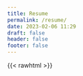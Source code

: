 ```yaml
---
title: Resume
permalink: /resume/
date: 2023-02-06 11:29
draft: false
header: false
footer: false
---
```


{{< rawhtml >}}
<!DOCTYPE html>
<html lang="en">
  <head>
    <meta http-equiv="Content-Type" content="text/html; charset=UTF-8">
    <meta charset="utf-8">
    <meta http-equiv="X-UA-Compatible" content="IE=edge,chrome=1">
    <meta name="viewport" content="width=device-width, initial-scale=1">
    <title>Resume of Christopher Coco</title>
    <link href="https://maxcdn.bootstrapcdn.com/bootstrap/3.3.7/css/bootstrap.min.css" rel="stylesheet">
    <link href="https://cdnjs.cloudflare.com/ajax/libs/font-awesome/5.15.0/css/all.min.css" rel="stylesheet">
    <style type="text/css">
    @import url(https://fonts.googleapis.com/css?family=Open+Sans:400,600,700,800);
@charset "utf-8";
@-webkit-viewport   { width: device-width; }
@-moz-viewport      { width: device-width; }
@-ms-viewport       { width: device-width; }
@-o-viewport        { width: device-width; }
@viewport           { width: device-width; }

body{
  font-family: 'Open Sans', Arial, Tahoma;
  font-weight: 400;
  color: #363636;
  background: #334960;
}
blockquote {
  font-size: 1em;
}

.container{
  margin-top: 80px;
  margin-bottom: 15px;
  background: #fff;
}

#photo-header{
  margin-top: -75px;
}
#photo{
  width: 160px;
  height: 160px;
  border-radius: 50%;
  overflow: hidden;
  padding: 5px;
  background: #334960;
  display: inline-block;
}
#photo img{
  width: 150px;
  height: 150px;
  border-radius: 50%;
}
#text-header h1{
  margin: 0;
  padding: 0;
  font-size: 1.5em;
  font-weight: 700;
  text-transform: uppercase;
  letter-spacing: -1px;
}
#text-header h1::first-line{
  font-size: 1.5em;
  font-weight: 800;
  line-height: 1.5em;
}
#text-header h1 span{
  color: #334960;
  opacity: 0.7;
}
#text-header h1 sup{
  opacity: 0.5;
}
#text-header:after{
  width: 100%;
  height: 3px;
  border-bottom: 1px solid #ddd;
  margin-top: 15px;
  content: '';
  display: block;
}

.box{
  padding-bottom: 10px;
  margin-bottom: 25px;
}
.box h2{
  color: #227c74;
  font-size: 1.5em;
  font-weight: 700;
  text-transform: uppercase;
}

#awards,
#education{
  margin-top: 20px;
  margin-bottom: 0;
  position: relative;
  padding: 1em 0;
  list-style: none;
}
#awards:before,
#education:before {
  width: 5px;
  height: 100%;
  position: absolute;
  left: 35px;
  top: 0;
  content: ' ';
  display: block;
  background: #32475c;
  background: -moz-linear-gradient(top,  #ffffff 0%, #32475c 7%, #32475c 89%, #ffffff 100%);
  background: -webkit-gradient(linear, left top, left bottom, color-stop(0%,#ffffff), color-stop(7%,#32475c), color-stop(89%,#32475c), color-stop(100%,#ffffff));
  background: -webkit-linear-gradient(top,  #ffffff 0%,#32475c 7%,#32475c 89%,#ffffff 100%);
  background: -o-linear-gradient(top,  #ffffff 0%,#32475c 7%,#32475c 89%,#ffffff 100%);
  background: -ms-linear-gradient(top,  #ffffff 0%,#32475c 7%,#32475c 89%,#ffffff 100%);
  background: linear-gradient(to bottom,  #ffffff 0%,#32475c 7%,#32475c 89%,#ffffff 100%);
  filter: progid:DXImageTransform.Microsoft.gradient( startColorstr='#ffffff', endColorstr='#ffffff',GradientType=0 );
}
#awards li,
#education li{
  width: 100%;
  z-index: 2;
  position: relative;
  float: left;
}
#awards .year,
#education .year{
  width: 14%;
  background: #fff;
  padding: 10px 10px 10px 3px;
  font-weight: 700;
  display: inline-block;
}
#awards .description,
#education .description{
  width: 83%;
  display: inline-block;
  background: #eee;
  margin-bottom: 10px;
  position: relative;
  padding: 10px;
  border-bottom: 1px solid #ccc;
  border-right: 1px solid #ccc;
}
#awards .description:after,
#education .description:after {
  content: '';
  position: absolute;
  top: 15px;
  right: 0;
  left: -16px;
  height: 0;
  width: 0;
  border: solid transparent;
  border-right-color: #eee;
  border-width: 8px;
  pointer-events: none;
}
#awards .description h3,
#education .description h3{
  font-size: 1.2em;
  margin: 0;
  padding: 0;
  font-weight: 700;
}
#awards .description p,
#education .description p{
  margin-top: 5px;
  padding: 0;
}

.job{
  margin-bottom: 15px;
}
.job .details {
  margin-left: 3%;
  width: 95%;
  padding: 10px;
  margin-bottom: 10px;
  background: #eee;
  border-bottom: 1px solid #ccc;
  border-right: 1px solid #ccc;
}
.job .where{
  font-size: 1.2em;
  font-weight: bold;
}
.job .year{
  opacity: 0.7;
}
.job .profession{
  font-size: 1.2em;
  font-weight: bold;
}
.job .description{
  line-height: 1.5em;
}
.job .highlights{
  padding: 5px 0;
  font-weight: bold;
}
.job .job-details {
  padding-left: 5%;
  width: 100%;
}
.publication {
  margin-bottom: 0;
}
.publication .name{
  font-size: 1em;
  font-weight: bold;
}
.publication .year{
    opacity: 0.7;
}
.publication p{
  margin: 0;
  padding-top: 10px;
}

.contact-item{
  width: 100%;
  float: left;
}
.contact-item .icon{
  padding: 10px;
  border-right: 1px solid #ccc;
  border-bottom: 1px solid #ccc;
  color: #32475c;
  background: #eee;
}
.contact-item:last-child .icon{
  border-bottom: none;
}
.contact-item .title{
  width: 80%;
  width: calc(100% - 55px);
  font-weight: 700;
  opacity: 0.9;
}
.contact-item .title.only{
  margin-top: 10px;
}
.contact-item .description{
  width: 80%;
  width: calc(100% - 55px);
  color: #334960;
}

.item-interests,
.item-skills{
  height: 30px;
  color: #334960;
  padding: 5px 10px;
  margin-bottom: 5px;
  white-space: nowrap;
  overflow: hidden;
  text-overflow: ellipsis;
  font-size: 1.1em;
  font-weight: 600;
}
.interest,
.skill{
  color: #fff;
  display: inline-block;
  margin-right: 5px;
  margin-bottom: 5px;
  padding: 5px 10px;
  background: #32475c;
  position: relative;
  font-size: .85em;
}
.skill-level {
  background-color: #227c74;
  border-radius: 4px;
  color: #fff;
  padding: 1px 8px;
  font-size: .75em;
  position: absolute;
  margin: 1px 10px;
}

#language-skills .skill{
  margin: 10px 0;
  padding-bottom: 10px;
  border-bottom: 1px solid #eee;
}

    </style>
    <style type="text/css" media="print">
    body {
  font-size: .95em;
  -webkit-print-color-adjust: exact;
}

a[href]:after {
  content: none !important;
}

#photo{
  display: none;
}

.box {
  margin-bottom: -10px;
}

blockquote,
#education,
#awards,
.contact-item,
.publication,
.skills,
.interests {
  page-break-inside: avoid;
}

.col-sm-5{
  width: 40%;
  padding: 0 15px;
}

.col-sm-7{
  width: 60%;
  padding: 0 15px;
}

.skills .col-sm-offset-1,
.interests .col-sm-offset-1{
  margin-top: -10px;
  margin-bottom: 5px;
}

#education {
  margin: 0;
  margin-bottom: -20px;
}
#awards:before,
#education:before {
  background: none;
}

#awards .description,
#education .description,
.job .details {
  border: 1px solid #eee;
}
.publication,
.publication .panel-heading,
.publication .name{
  margin: 0;
  padding: 0 5px;
  border: none;
}
.publication .panel-body {
  padding: 0 10px;
  margin: 0;
}

.badge {
  margin: 0;
}

.list-group-item{
  border: none;
  margin: 0;
  padding: 5px 15px;
}
.list-group-item:after{
  content: '';
  position: absolute;
  top: 8px;
  right: 0;
  left: -1px;
  height: 0;
  width: 0;
  border: solid transparent;
  border-right-color: #999;
  border-width: 4px;
  pointer-events: none;
 }

    </style>
  </head>
  <body>
    <div class="container">
      <div class="row">
        <div class="col-xs-12">
          <div id="photo-header" class="text-center">
            <!-- PHOTO (AVATAR) -->
            <div id="photo">
              <img src="https:&#x2F;&#x2F;angstrom.io&#x2F;images&#x2F;cacoco-small.png" alt="avatar">
            </div>
            <div id="text-header" style="margin-top: 90px;">
              <h1>Christopher Coco<br><span>Senior Staff Software Engineer</span></h1>
            </div>
          </div>
        </div>
      </div>
      <div class="row">
        <div class="col-xs-12 col-sm-7">
          <!-- ABOUT ME -->
          <div class="box">
            <h2><i class="fas fa-user ico"></i> About</h2>
            <p>I like to build scalable things.<br/><br/>And drink coffee.<br/><br/>I am a Principal-level Software Engineer located in San Francisco, CA. I have many years of experience specializing in Distributed Systems, Platform Infrastructure, API Design & Frameworks, and Open Source Software. I pride myself on mentorship and I get a great sense of accomplishment from helping others realize they belong.</p>
          </div>
          <!-- WORK EXPERIENCE -->
          <div class="box">
            <h2><i class= "fas fa-suitcase ico"></i> Work Experience</h2>
              <div class="job clearfix">
                <div class="row">
                  <div class="details">
                    <div class="where">
                      Twitter
                      <div class="pull-right">
                        San Francisco, CA
                      </div>
                    </div>
                    <div class="address">
                      <a href="https:&#x2F;&#x2F;www.linkedin.com&#x2F;company&#x2F;twitter&#x2F;" target= "_blank"><i class="fas fa-globe ico"></i> https:&#x2F;&#x2F;www.linkedin.com&#x2F;company&#x2F;twitter&#x2F;</a>
                    </div>
                    <div class="year">October 2012 – November 2022</div>
                  </div>
                </div>
                <div class="row">
                  <div class="job-details col-xs-11">
                    <div class="profession">Sr. Staff Software Engineer</div>
                    <div class="description">
                      Software engineer working at a Principal level across the company, primarily in the Platform (infrastructure) organization. Throughout my time at Twitter and in my various roles, I have actively focused on making a positive impact, including:<br/><br/><a href="https://twitter.com/blackbirds">@Blackbirds</a> Employee Resource Group Lead [2015-2016].<br/><br/>Volunteer and volunteer coordinator - <a href="https://www.stanthonysf.org/services/tech-lab/">Tenderloin Technology Lab at St. Anthony's</a> [2012 - 2016].<br/><br/>Twitter Engineering Mentor Program, New Hire & Intern mentor.<br/><br/>Twitter Open Source Shepherd and Technical Design Shepherd for many infrastructure and product projects.<br/><br/>Founding member of Engineering Interview Process standardization ("Luna" Process) and founding interview shepherd (+1 reviewer model). Luna Process course instructor for new hires.<br/><br/>Multiple-time attendee to conferences for recruiting and candidate interviewing on behalf of multiple teams (Tapia, NSBE, Grace Hopper)&nbsp;[<a href="https://blog.twitter.com/engineering/en_us/topics/insights/2016/twitter-goes-to-nsbe42">1</a>] [<a href="https://twitter.com/judyc/status/568240999409037313">2</a>] [<a href="https://twitter.com/Tapia_con/status/568271071931187200">3</a>] [<a href="https://twitter.com/Blackbirds/status/713034148663824384">4</a>] [<a href="https://twitter.com/Blackbirds/status/713107693360119808">5</a>] [<a href="">6</a>] [<a href="https://twitter.com/gpena/status/713525245680832516">7</a>].<br/><br/>Twitter Earlybird Camp interviewer, mentor & judge, Twitter #FirstFlight interviewer, panelist & Twitter Academy cultural mentor.<br/><br/>Introduction to <a href="https://github/twitter/finatra">Finatra</a> course instructor.<br/><br/>Open source at Twitter course material reviewer and instructor.<br/><br/>Member of the Twitter Technical Architecture Group (TAG).<br/><br/>Co-chair, member, and multiple working group leader of the Platform Infrastructure senior IC Group (Platforum).<br/><br/>Member of the Twitter Engineering Migrations Working Group (MWG); helped plan, execute, and track technology migrations across engineering.<br/><br/>Constant cross-team work to improve Developer Experience and increase developer productivity.<br/><br/>A recognized leader in the area of JVM logging technologies.<br/><br/>Supported thousands of internal and external customers of the Finatra framework; frequent contributor to other teams' projects, and a champion of testing and writing tests.
                    </div>
                  </div>
                </div>
              </div>
              <div class="job clearfix">
                <div class="row">
                  <div class="details">
                    <div class="where">
                      Twitter
                      <div class="pull-right">
                        San Francisco Bay Area
                      </div>
                    </div>
                    <div class="address">
                      <a href="https:&#x2F;&#x2F;www.linkedin.com&#x2F;company&#x2F;twitter&#x2F;" target= "_blank"><i class="fas fa-globe ico"></i> https:&#x2F;&#x2F;www.linkedin.com&#x2F;company&#x2F;twitter&#x2F;</a>
                    </div>
                    <div class="year">May 2022 – November 2022</div>
                  </div>
                </div>
                <div class="row">
                  <div class="job-details col-xs-11">
                    <div class="profession">Technical Lead - Compute Integrations Team</div>
                    <div class="description">
                      The Compute organization provided a scalable, efficient, and cost-effective computing platform for all of Twitter. The Compute Integrations Team was responsible for integrating Kubernetes with various Twitter-specific technologies like Service Discovery, application configuration federation, application observability, and chargeback. The team was also fully responsible for the Compute-org-managed Kubernetes clusters in GCP.<br/><br/>Work to optimize service discovery in Kubernetes clusters by moving the service discovery infrastructure in Kubernetes to be regional (in this case per data center) rather than per cluster.<br/><br/>Work to design an automated way of on-premise Kubernetes cluster discovery and registration for better integration into existing Twitter infrastructure and more visibility and introspection into the running clusters.<br/><br/>High-priority work to secure the global package store infrastructure ("Packer"):<br/>&emsp;&mdash;&nbsp;Java-based Finatra service with a python client. The client is distributed on developer laptops, via the package store for other infrastructure components, e.g. CI/CD components for package retrieval, and via a Linux RPM for data center host management infrastructure services.<br/>&emsp;&mdash;&nbsp;Work involved updating the server to support both internal mutual-TLS (mTLS) and TLS (in addition to Kerberos) and updating the Python client to ensure it negotiated connections from the various locations of deployment correctly (either mTLS where a client certificate could be presented or via TLS where Kerberos was also in use).<br/>&emsp;&mdash;&nbsp;A massive undertaking to update all instances of the distributed Python client which involved multiple Puppet runs to release new versions to the data center machines (with minimal documentation and a dwindling number of experts around to ensure that catastrophe was avoided).
                    </div>
                  </div>
                </div>
              </div>
              <div class="job clearfix">
                <div class="row">
                  <div class="details">
                    <div class="where">
                      Twitter
                      <div class="pull-right">
                        San Francisco Bay Area
                      </div>
                    </div>
                    <div class="address">
                      <a href="https:&#x2F;&#x2F;www.linkedin.com&#x2F;company&#x2F;twitter&#x2F;" target= "_blank"><i class="fas fa-globe ico"></i> https:&#x2F;&#x2F;www.linkedin.com&#x2F;company&#x2F;twitter&#x2F;</a>
                    </div>
                    <div class="year">January 2021 – May 2022</div>
                  </div>
                </div>
                <div class="row">
                  <div class="job-details col-xs-11">
                    <div class="profession">Technical Lead - Twitter Open Source Program Office</div>
                    <div class="description">
                      Developed internal GitHub API HTTP client in Scala.<br/><br/>Developed Open Source project cataloging service pulling data from GitHub on Twitter Open Source projects and uploading to a set of BigQuery tables in order to allow Product Managers access for developing insights into Twitter's open source landscape.<br/><br/>Unowned 3rd Party dependency Working Group Lead: helped to come up with the definition and tiers of ownership for 3rd party libraries in the central code monorepo. Worked to catalog and find owners for all unowned JVM 3rd party libraries in the central code monorepo.<br/><br/>Creator of the <a href="https://opensource.twitter.dev/status/#active">Open Source Project status model</a> and associated labels.<br/><br/>Led the discussion and work to decide on a standard metadata description for Open Source projects extensible to internal projects to help with the "system comprehension" work to register and catalog internal services.<br/><br/>Proposed, led, and assisted various technology migration efforts across engineering as part of the Twitter Migrations Working Group (MWG).<br/><br/>Maintained and improved the internal "GitHub Manager" service -- originally an intern project written in Python. Added mTLS support and distributed logging as well as Okta integration for login.<br/><br/>Served as company GitHub administrator, supporting engineers open sourcing new projects and GitHub repository membership maintenance and administration.<br/><br/>Wrote the primer on "How to open source code at Twitter" and technical documentation on using GitHub actions and performing open source releases via the OSSRH.
                    </div>
                  </div>
                </div>
              </div>
              <div class="job clearfix">
                <div class="row">
                  <div class="details">
                    <div class="where">
                      Twitter
                      <div class="pull-right">
                        San Francisco Bay Area
                      </div>
                    </div>
                    <div class="address">
                      <a href="https:&#x2F;&#x2F;www.linkedin.com&#x2F;company&#x2F;twitter&#x2F;" target= "_blank"><i class="fas fa-globe ico"></i> https:&#x2F;&#x2F;www.linkedin.com&#x2F;company&#x2F;twitter&#x2F;</a>
                    </div>
                    <div class="year">January 2016 – January 2021</div>
                  </div>
                </div>
                <div class="row">
                  <div class="job-details col-xs-11">
                    <div class="profession">Senior Member, Core Systems Libraries (CSL) Team</div>
                    <div class="description">
                      The Core Systems Libraries team was responsible for developing, supporting, and maintaining the foundational Twitter-stack libraries for distributed systems. Thousands of internal Twitter microservices and numerous Open Source consumers consumed and extended these libraries.<br/><br/>The Open Source Twitter-stack projects owned by the CSL team include the following:<br/>&emsp;&mdash;&nbsp;Util:&nbsp;<a href="https://github.com/twitter/util">https://github.com/twitter/util</a><br/>&emsp;&mdash;&nbsp;Scrooge:&nbsp;<a href="https://github.com/twitter/scrooge">https://github.com/twitter/scrooge</a><br/>&emsp;&mdash;&nbsp;Finagle:&nbsp;<a href="https://github.com/twitter/finagle">https://github.com/twitter/finagle</a><br/>&emsp;&mdash;&nbsp;TwitterServer:&nbsp;<a href="https://github.com/twitter/twitter-server">https://github.com/twitter/twitter-server</a><br/>&emsp;&mdash;&nbsp;Finatra:&nbsp;<a href="https://github.com/twitter/finatra">https://github.com/twitter/finatra</a><br/>&emsp;&mdash;&nbsp;Dodo:&nbsp;<a href="https://github.com/twitter/dodo">https://github.com/twitter/dodo</a><br/><br/>Creator and maintainer of internal microservice scaffolding library ("Beaker") for easily creating new Finatra-based microservices and applications.<br/><br/>Creator and maintainer of the Finatra framework & primary <a href="https://twitter.github.io/finatra/">documentation</a> author.<br/><br/>Provided Finatra support to both internal and <a href="https://gitter.im/twitter/finatra">external</a> users.<br/><br/>Creator and maintainer of the Dodo project builder and <a href="https://github.com/twitter/dodo-build">associated GitHub Action</a>.<br/><br/>Creator and maintainer of several Twitter Util projects:<br/>&emsp;&mdash;&nbsp;<a href="https://github.com/twitter/util/tree/develop/util-slf4j-api">util-slf4j-api</a><br/>&emsp;&mdash;&nbsp;<a href="https://github.com/twitter/util/tree/develop/util-slf4j-jul-bridge">util-slf4j-jul-bridge</a><br/><a href="https://github.com/twitter/util/tree/develop/util-validator">&emsp;&mdash;&nbsp;util-validator</a>&nbsp;&&nbsp;primary&nbsp;<a href="https://twitter.github.io/util/guide/util-validator/index.html">documentation</a>&nbsp;author<br/>&emsp;&mdash;&nbsp;<a href="https://github.com/twitter/util/tree/develop/util-jackson">util-jackson</a>&nbsp;&&nbsp;primary&nbsp;<a href="https://twitter.github.io/util/guide/util-jackson/index.html">documentation</a>&nbsp;author<br/>&emsp;&mdash;&nbsp;<a href="https://github.com/twitter/util/tree/develop/util-reflect">util-reflect</a><br/>&emsp;&mdash;&nbsp;<a href="https://github.com/twitter/util/tree/develop/util-mock">util-mock</a><br/><br/>A primary maintainer of the Twitter Util App framework library.<br/><br/>A primary maintainer of the TwitterServer server framework.<br/><br/>Helped various framework and library technology migration efforts across engineering.
                    </div>
                  </div>
                </div>
              </div>
              <div class="job clearfix">
                <div class="row">
                  <div class="details">
                    <div class="where">
                      Twitter
                      <div class="pull-right">
                        San Francisco Bay Area
                      </div>
                    </div>
                    <div class="address">
                      <a href="https:&#x2F;&#x2F;www.linkedin.com&#x2F;company&#x2F;twitter&#x2F;" target= "_blank"><i class="fas fa-globe ico"></i> https:&#x2F;&#x2F;www.linkedin.com&#x2F;company&#x2F;twitter&#x2F;</a>
                    </div>
                    <div class="year">April 2013 – January 2016</div>
                  </div>
                </div>
                <div class="row">
                  <div class="job-details col-xs-11">
                    <div class="profession">Technical Lead Data API Team</div>
                    <div class="description">
                      Architect and Senior Engineer for <a href="https://blog.twitter.com/official/en_us/a/2012/coming-soon-nielsen-twitter-tv-rating.html">Nielsen Twitter TV Rating (NTTR) System</a> ("Project Kingfisher") [<a href="https://martech.org/nielsen-launches-twitter-tv-ratings-potentially-a-key-social-metric-for-advertisers/">8</a>] [<a href="https://www.theverge.com/web/2013/10/7/4811410/nielsen-tv-twitter-rating-starts-today">9</a>] [<a href="https://www.nielsen.com/insights/2013/new-study-confirms-correlation-between-twitter-and-tv-ratings/">10</a>].<br/>&emsp;&mdash;&nbsp;Led requirements gathering with Nielsen company, SocialGuide [<a href="https://www.forbes.com/sites/michaelhumphrey/2012/11/12/nielsen-acquires-social-tv-metrics-company-soc">11</a>] -- functioning as PM, and TL through the first 3 phases of the project. The team eventually expanded to 4 full-time engineers, a PM, TPM, and a partner engineer.<br/>&emsp;&mdash;&nbsp;Project expanded to other partners in different global markets: Japan, Italy, Spain, Great Britain, Australia, and France in addition to Nielsen in the US&nbsp;[<a href="https://www.digitaltveurope.com/2014/10/02/kantar-media-readies-twitter-tv-ratings-tools/">12</a>] [<a href="https://thenextweb.com/news/twitter-tv-ratings-heading-to-japan-next-year-in-move-to-attract-more-advertisers]">13</a>].<br/>&emsp;&mdash;&nbsp;The design is a self-repairing task system that ingested Tweet IDs about particular TV shows in a market from partners. These came in hourly buckets for reporting which the system would use to then crank over Twitter's engagement data on each Tweet to return anonymized hourly bucketed information on authors and user engagements. <br/>&emsp;&mdash;&nbsp;The system maintained a "sandbox" set of endpoints which were the first to be rolled with updates such that partners could validate against incoming changes without affecting production workloads.<br/>&emsp;&mdash;&nbsp;The project included creating one of the first Scala clients for the internal Blobstore (internal AWS S3 equivalent)<br/>&emsp;&mdash;&nbsp;Also included creating one of the first Scala clients to the internal "NoSQL" K/V store: "<a href="https://www.wired.com/2014/04/twitter-manhattan/">Manhattan</a>"<br/><br/>Architect and Senior Engineer for Twitter 2014 Midterm Election framework powering the 2014 Midterm election dashboard: https://blog.twitter.com/en_us/a/2014/introducing-the-twitter-us-2014-election-website.<br/><br/>Maintainer of the primary client event ingestion system ("Rufous") which powered all company metrics and ML models.<br/><br/>Performed due diligence on target companies for acquisition&nbsp;[<a href="https://techcrunch.com/2014/04/15/twitter-acquires-longtime-partner-and-social-data-analytics-provider-gnip">14</a>].<br/><br/>Created and open-sourced <a href="https://blog.twitter.com/engineering/en_us/a/2015/finatra-20-the-fast-testable-scala-services-framework-that-powers-twitter">v2 of the Finatra framework</a>.<br/><br/>Summer intern mentor.
                    </div>
                  </div>
                </div>
              </div>
              <div class="job clearfix">
                <div class="row">
                  <div class="details">
                    <div class="where">
                      Twitter
                      <div class="pull-right">
                        San Francisco Bay Area
                      </div>
                    </div>
                    <div class="address">
                      <a href="https:&#x2F;&#x2F;www.linkedin.com&#x2F;company&#x2F;twitter&#x2F;" target= "_blank"><i class="fas fa-globe ico"></i> https:&#x2F;&#x2F;www.linkedin.com&#x2F;company&#x2F;twitter&#x2F;</a>
                    </div>
                    <div class="year">October 2012 – April 2013</div>
                  </div>
                </div>
                <div class="row">
                  <div class="job-details col-xs-11">
                    <div class="profession">Senior Member, The API Team</div>
                    <div class="description">
                      Ported many Twitter <a href="https://rubyonrails.org/">Ruby-on-Rails</a> application API endpoints to new <a href="https://www.scala-lang.org/">Scala</a>-based service (while learning Scala).<br/><br/>Helped create a <a href="https://medium.com/@lfgcampos/tap-compare-testing-2b8bedce1779">"tap compare"</a> system for validating new Scala-based API endpoints against existing Rails endpoints.<br/><br/>Optimized bare-metal deployments of massive Scala application ("Woodstar") serving migrated Twitter API endpoints<br/><br/>Summer intern mentor.<br/><br/>Active in interviewing and hiring new engineers.
                    </div>
                  </div>
                </div>
              </div>
              <div class="job clearfix">
                <div class="row">
                  <div class="details">
                    <div class="where">
                      Flite
                    </div>
                    <div class="address">
                      <a href="https:&#x2F;&#x2F;www.linkedin.com&#x2F;company&#x2F;flite&#x2F;" target= "_blank"><i class="fas fa-globe ico"></i> https:&#x2F;&#x2F;www.linkedin.com&#x2F;company&#x2F;flite&#x2F;</a>
                    </div>
                    <div class="year">February 2012 – October 2012</div>
                  </div>
                </div>
                <div class="row">
                  <div class="job-details col-xs-11">
                    <div class="profession">Principal Engineer&#x2F;Architect</div>
                    <div class="description">
                      Returned to Flite in a lesser management role after a stint at Heroku with the hope to focus more as an individual contributor.<br/><br/>Served as manager of the company Operations team and performed the role of systems architect, code reviewer, lead engineer, and DevOps engineer. In my spare time, I function as a platform architect, code reviewer, and dev-tool implementer. <br/><br/>Created an internal developer tool (Ruby gem) for automating mundane developer tasks. <br/><br/>Worked on moving the company over from subversion to git and Github for code repository. <br/><br/>Prototyped new metrics workflow architecture using AWS Java SDK to submit jobs to AWS EMR and made use of SQS and SNS to monitor and report on re-tries and failures. <br/><br/>Prototyped a new application deployment system using AWS Simple workflow. <br/><br/>Worked on a new architecture for metrics collection and aggregation using AWS HBase support.<br/><br/>Co-inventor on US Patent No. 20130007108: https://image-ppubs.uspto.gov/dirsearch-public/print/downloadPdf/20130007108.
                    </div>
                  </div>
                </div>
              </div>
              <div class="job clearfix">
                <div class="row">
                  <div class="details">
                    <div class="where">
                      Heroku
                      <div class="pull-right">
                        San Francisco, CA
                      </div>
                    </div>
                    <div class="address">
                      <a href="https:&#x2F;&#x2F;www.linkedin.com&#x2F;company&#x2F;heroku&#x2F;" target= "_blank"><i class="fas fa-globe ico"></i> https:&#x2F;&#x2F;www.linkedin.com&#x2F;company&#x2F;heroku&#x2F;</a>
                    </div>
                    <div class="year">October 2011 – February 2012</div>
                  </div>
                </div>
                <div class="row">
                  <div class="job-details col-xs-11">
                    <div class="profession">Senior Member, Technical Staff</div>
                    <div class="description">
                      Heroku (pronounced her-OH-koo) is a polyglot cloud application platform for building and deploying web apps.<br/><br/>Worked on platform payment system, migrating applications from Rails 2.x to Rails 3.x. Architected new event-based billing system to integrate with core event processor to allow for better billing precision.<br/><br/>Worked on third-party integration ("add-ons") API to genericize disparate pieces into a coherent system.<br/><br/>Prototyped internal metrics system using Clojure and ClojureScript to funnel data from Splunk forwarders to internal "visibility" systems for analysis of platform metrics.
                    </div>
                  </div>
                </div>
              </div>
              <div class="job clearfix">
                <div class="row">
                  <div class="details">
                    <div class="where">
                      Widgetbox
                      <div class="pull-right">
                        San Francisco, CA
                      </div>
                    </div>
                    <div class="year">May 2007 – July 2011</div>
                  </div>
                </div>
                <div class="row">
                  <div class="job-details col-xs-11">
                    <div class="profession">Director of Engineering</div>
                    <div class="description">
                      Principle Engineer serving as Director of Engineering.<br/><br/>Helped grow the company from a 9-person team to 60+ employees including setting up new development and QA practices, introducing build, release, and continuous integration systems, and mentoring and leading other developers.<br/><br/>Implemented company pixel-based tracking mechanism metrics collection infrastructure. <br/><br/>Developed Hadoop + Hive framework for MapReduce enormous amount of data collected on ads running in the wild. Expanded real-time metrics collection and reporting infrastructure using Redis via the JRedis library for java.<br/><br/>Architected and implemented a company self-service recurring billing payment system. <br/><br/>Helped implement Memcached caching layer around DAOs using aspects. Helped architect and implement re-design to the serving platform.<br/><br/>Helped to design and implement scalable feed and content proxies using Memcached and CDN caching. Implemented a feed aggregator and builder using java, AWS SimpleDB and S3.<br/>Implemented a company URL shortening service in java using a distributed counter in SimpleDB.<br/><br/>Set up and maintained a continuous integration environment using Hudson and Sonar.<br/>Helped design & implement testable code infrastructure using Spring IoC framework, Hibernate, and TestNG.<br/><br/>Implemented automated regression test framework using Selenium/Webdriver. Prototyped with Selenium IDE, Selenium RC, and Selenium Grid.<br/><br/>Implemented a Maven build process to replace homegrown Ant solution. Set up internal Nexus repository and became de-facto release engineer.<br/><br/>Helped answer and debug customer & end-user support issues. Primary second-level support for self-service billing and payment-related issues.<br/><br/>Served as a member of the company operations team. Provided on-call 24x7 support for application infrastructure and development liaison to the team. Contributed to operations roadmap, priorities, infrastructure, and development.
                    </div>
                  </div>
                </div>
              </div>
              <div class="job clearfix">
                <div class="row">
                  <div class="details">
                    <div class="where">
                      GameSpot
                    </div>
                    <div class="address">
                      <a href="https:&#x2F;&#x2F;www.linkedin.com&#x2F;company&#x2F;gamespot&#x2F;" target= "_blank"><i class="fas fa-globe ico"></i> https:&#x2F;&#x2F;www.linkedin.com&#x2F;company&#x2F;gamespot&#x2F;</a>
                    </div>
                    <div class="year">January 2006 – February 2007</div>
                  </div>
                </div>
                <div class="row">
                  <div class="job-details col-xs-11">
                    <div class="profession">Senior Software Engineer, GameSpot  (CNET Entertainment, CNET Networks)</div>
                    <div class="description">
                      Architected and implemented a distributed java server solution for managing large-size media content downloads from CNET's stack to a windows client service.<br/><br/>Built a component for managing system bandwidth at the point of download based on SNMP monitoring (using SNMP4J).<br/><br/>Prototyped a P2P-based solution for chunking and distributing content across non-fee-based users for exclusive use by fee-based subscribers.<br/><br/>Developed a java web service in-game score reporting and tournament management tool for integration with GameSpot's tournament management architecture.<br/><br/>Interviewed and hired the client-side development team.<br/><br/>Co-inventor on US Patent No. 20090327079: https://image-ppubs.uspto.gov/dirsearch-public/print/downloadPdf/20090327079.
                    </div>
                  </div>
                </div>
              </div>
              <div class="job clearfix">
                <div class="row">
                  <div class="details">
                    <div class="where">
                      Apple Computer, Inc.
                    </div>
                    <div class="address">
                      <a href="https:&#x2F;&#x2F;www.linkedin.com&#x2F;company&#x2F;apple&#x2F;" target= "_blank"><i class="fas fa-globe ico"></i> https:&#x2F;&#x2F;www.linkedin.com&#x2F;company&#x2F;apple&#x2F;</a>
                    </div>
                    <div class="year">February 2005 – November 2005</div>
                  </div>
                </div>
                <div class="row">
                  <div class="job-details col-xs-11">
                    <div class="profession">Senior Programmer&#x2F;Analyst, IS&amp;T Retail Internet Applications</div>
                    <div class="description">
                      Led onshore development for point-of-sale client/server solution for Apple Retail stores.<br/><br/>Designed solutions, performed code reviews and managed integration with an offshore component.<br/><br/>Re-designed and re-wrote legacy POS server using an SOA approach in java.<br/><br/>Added more scalability and redundancy to POS system by adding in-store infrastructure.<br/><br/>Helped troubleshoot in-store issues with retail staff over phone.<br/><br/>Architected and implemented new java server application and stack behind Apple's EasyPay™ mobile point-of-sale solution -- implemented on a strict and very tight timeline. See: https://appleinsider.com/articles/05/12/30/easypay_a_big_success_at_apple_retail_stores<br/>https://appleinsider.com/articles/09/11/03/exclusive_look_at_apples_new_ipod_touch_based_easypay_checkout<br/><br/>Provided technical direction and code for client-side functionality running on Symbian devices.<br/><br/>Helped develop processes to aid in the software development process including source-code management and build & release processes.<br/><br/>Interviewed and built out onshore team (both full-time and contractor positions).
                    </div>
                  </div>
                </div>
              </div>
              <div class="job clearfix">
                <div class="row">
                  <div class="details">
                    <div class="where">
                      Vignette, Corp.
                    </div>
                    <div class="address">
                      <a href="https:&#x2F;&#x2F;www.linkedin.com&#x2F;company&#x2F;vignette&#x2F;" target= "_blank"><i class="fas fa-globe ico"></i> https:&#x2F;&#x2F;www.linkedin.com&#x2F;company&#x2F;vignette&#x2F;</a>
                    </div>
                    <div class="year">September 2002 – November 2004</div>
                  </div>
                </div>
                <div class="row">
                  <div class="job-details col-xs-11">
                    <div class="profession">Senior Software Engineer, Application Builder Team</div>
                    <div class="description">
                      (via Epicentric, Inc. acquisition)<br/><br/>Architected and wrote company Web Services for Remote Portlets (WSRP) Producer.<br/><br/>Created a generic "web-service" parser. Given a location to a WSDL file (either URL or via browsing UDDI), the code could read all operations and expose them as remote procedure calls consumable by the rest of the server framework. This allowed for great extensibility inside of the company's Application Builder product.<br/><br/>Developed a java web-services toolkit to aid in integrating various company products. The toolkit provided a flexible way to expose each product's API as a web service wrapped in WS-Security.<br/><br/>Served as representative and voting member on the WSRP TC.<br/><br/>Functioned as an editor and contributor to the WSRP TC Frequently Asked Questions (FAQ) document for version 1.0 of the protocol (https://www.oasis-open.org/committees/download.php/10953/wsrp-faq-draft-0.30.html).
                    </div>
                  </div>
                </div>
              </div>
              <div class="job clearfix">
                <div class="row">
                  <div class="details">
                    <div class="where">
                      Epicentric, Inc.
                    </div>
                    <div class="address">
                      <a href="https:&#x2F;&#x2F;www.linkedin.com&#x2F;company&#x2F;epicentric&#x2F;" target= "_blank"><i class="fas fa-globe ico"></i> https:&#x2F;&#x2F;www.linkedin.com&#x2F;company&#x2F;epicentric&#x2F;</a>
                    </div>
                    <div class="year">December 2000 – September 2002</div>
                  </div>
                </div>
                <div class="row">
                  <div class="job-details col-xs-11">
                    <div class="profession">Senior Software Engineer, Module Team</div>
                    <div class="description">
                      Designed and implemented custom Java object-oriented web modules to run within the company's portal framework.<br/><br/>Designed and created portlet applications to integrate with the company's proprietary content management system as well as with Outlook Email & Outlook Tasks.<br/><br/>Implemented a single-sign-on (SSO) solution into the server application which allowed for pluggable SSO authorities.<br/><br/>The company was acquired by Vignette, Corp.
                    </div>
                  </div>
                </div>
              </div>
              <div class="job clearfix">
                <div class="row">
                  <div class="details">
                    <div class="where">
                      Context Integration
                    </div>
                    <div class="address">
                      <a href="https:&#x2F;&#x2F;www.linkedin.com&#x2F;company&#x2F;contextworld&#x2F;" target= "_blank"><i class="fas fa-globe ico"></i> https:&#x2F;&#x2F;www.linkedin.com&#x2F;company&#x2F;contextworld&#x2F;</a>
                    </div>
                    <div class="year">August 1999 – December 2000</div>
                  </div>
                </div>
                <div class="row">
                  <div class="job-details col-xs-11">
                    <div class="profession">Consultant, E-Commerce and Web Solutions Group</div>
                    <div class="description">
                      With one other engineer, wrote a java administrator interface for an intranet community framework. The tool was integrated with third-party tools such as polls, chats, and discussion boards.<br/><br/>Developed with a team of 5 engineers an internet training portal using BroadVision for a computer-based training company.<br/><br/>Integrated Documentum's document management system with a custom java-based knowledge management system running on BEA's WebLogic application server for a large venture capital firm.<br/><br/>Led quality assurance team in building & testing applications for an internet-based transportation company. Responsibilities included defect tracking, Use-Case management, test planning, and client management.<br/><br/>Implemented functional and load tests using Rational Performance Studio software for numerous projects as part of the Testing team.
                    </div>
                  </div>
                </div>
              </div>
              <div class="job clearfix">
                <div class="row">
                  <div class="details">
                    <div class="where">
                      Rice University Space Physics &amp; Astronomy Department
                      <div class="pull-right">
                        Houston, Texas
                      </div>
                    </div>
                    <div class="address">
                      <a href="https:&#x2F;&#x2F;www.linkedin.com&#x2F;school&#x2F;riceuniversity&#x2F;" target= "_blank"><i class="fas fa-globe ico"></i> https:&#x2F;&#x2F;www.linkedin.com&#x2F;school&#x2F;riceuniversity&#x2F;</a>
                    </div>
                    <div class="year">July 1997 – May 1999</div>
                  </div>
                </div>
                <div class="row">
                  <div class="job-details col-xs-11">
                    <div class="profession">Research Assistant</div>
                    <div class="description">
                      Completed undergraduate senior thesis work on analyzing the unexplained broadening of spectral lines from the Orion Nebula using WFPC2 data obtained from the Hubble space telescope and ground-based data from the W. M. Keck Observatory in Mauna Kea, Hawai'i.<br/><br/>Served as an assistant researcher for two professors of Astronomy. Tasks included extensive work in spectral line analysis, waves and optics, spectrometry, spectroscopy, and statistical thermodynamics. Used data reduction techniques to quantify previous research results and verify theoretical models with observed data. Work included heavy usage of Unix machines and Unix shells. Performed data reduction and analysis on multiple papers published by the professors. <br/><br/>Performed basic UNIX administration of the department's UNIX network.
                    </div>
                  </div>
                </div>
              </div>
          </div>
          <!-- AWARDS -->
          <div class="box">
            <h2><i class="fas fa-certificate ico"></i> Awards</h2>
            <ul id="awards" class="clearfix">
              <li>
                <div class="year pull-left">November  2014</div>
                <div class="description pull-right">
                  <h3>System and Method for a Delivery Network Architecture</h3>
                  <p><i class="fas fa-trophy ico"></i>&nbsp;<a href="https://image-ppubs.uspto.gov/dirsearch-public/print/downloadPdf/20090327079" target="_blank">US Patent No. 20090327079</a></p>
                  <p/>
                </div>
              </li>
              <li>
                <div class="year pull-left">January  2013</div>
                <div class="description pull-right">
                  <h3>Live Updates of Embeddable Units</h3>
                  <p><i class="fas fa-trophy ico"></i>&nbsp;<a href="https://image-ppubs.uspto.gov/dirsearch-public/print/downloadPdf/20130007108" target="_blank">US Patent No. 20130007108</a></p>
                  <p/>
                </div>
              </li>
            </ul>
          </div>
          <!-- CERTIFICATES -->
          <div class="box">
            <h2><i class="fas fa-file-contract ico"></i>&nbsp;Certificates</h2>
            <ul id="awards" class="clearfix">
              <li>
                <div class="year pull-left">August 2021</div>
                <div class="description pull-right">
                  <h3>Black Executive Leadership Program</h3>
                  <p><i class="fas fa-stamp ico"></i>&nbsp;<a href="https://www.credly.com/badges/822c231c-6e31-4c80-b361-79272d48c352?source=linked_in_profile" target="_blank">McKinsey&nbsp;&&nbsp;Company</a></p>
                  <p/>
                </div>
              </li>
              <li>
                <div class="year pull-left">August 2000</div>
                <div class="description pull-right">
                  <h3>Sun Certified Programmer for the Java 2 Platform</h3>
                  <p><i class="fas fa-stamp ico"></i>&nbsp;<a href="https://angstrom.io/images/SunCertJavaProgrammer.pdf" target="_blank">Sun&nbsp;Microsystems</a></p>
                  <p/>
                </div>
              </li>
            </ul>
          </div>
          <!-- VOLUNTEER -->
          <div class="box">
            <h2><i class= "fas fa-users ico"></i> Volunteer</h2>
              <div class="job clearfix">
                <div class="row">
                  <div class="details">
                    <div class="where">Ultimate Impact</div>
                    <div class="address">
                      <a href="https:&#x2F;&#x2F;ultimate-impact.org&#x2F;" target= "_blank"><i class="fas fa-globe ico"></i> https:&#x2F;&#x2F;ultimate-impact.org&#x2F;</a>
                    </div>
                    <div class="year">December 2016 – December 2022</div>
                  </div>
                </div>
                <div class="row">
                  <div class="job-details col-xs-11">
                    <div class="profession">President of the Board of Directors</div>
                    <div class="description">
                      Ultimate Impact is a nonprofit that offers at-risk youth a fun and active framework for social, emotional, and physical development by providing a positive emotional outlet, adult role models, and a supportive team community through ultimate Frisbee. Due to the Spirit of the Game and with a focus on sportsmanship and camaraderie, ultimate has the ability to create a strong community for players across a spectrum of geographies and backgrounds. Since ultimate is self-officiating, players learn to take responsibility for their own behavior and are empowered to use their own judgment and ethics to govern the game play. <br/><br/>Ultimate Impact provides a safe, positive, and inclusive environment for girls and boys. Given the strengths of the sport and its emphasis on fair play and self-regulation in particular, Ultimate Impact strengthens the physical, social, and emotional development of youth (ages 6-18) from underrepresented communities.<br/></br/>Served as president of the board directors for the organization, helping it grow from 3 board members and 1 full-time employee to 7 board members, 5 full-time staff, 12 part-time staff, and many amazing volunteers.
                    </div>
                  </div>
                </div>
              </div>
              <div class="job clearfix">
                <div class="row">
                  <div class="details">
                    <div class="where">Code2040</div>
                    <div class="address">
                      <a href="https:&#x2F;&#x2F;www.code2040.org&#x2F;" target= "_blank"><i class="fas fa-globe ico"></i> https:&#x2F;&#x2F;www.code2040.org&#x2F;</a>
                    </div>
                    <div class="year">June 2018 – September 2018</div>
                  </div>
                </div>
                <div class="row">
                  <div class="job-details col-xs-11">
                    <div class="profession">Mentor</div>
                    <div class="description">
                      Served as a Fellows Mentor
                    </div>
                  </div>
                </div>
              </div>
              <div class="job clearfix">
                <div class="row">
                  <div class="details">
                    <div class="where">Tenderloin Technology Lab</div>
                    <div class="address">
                      <a href="https:&#x2F;&#x2F;www.stanthonysf.org&#x2F;services&#x2F;tech-lab&#x2F;" target= "_blank"><i class="fas fa-globe ico"></i> https:&#x2F;&#x2F;www.stanthonysf.org&#x2F;services&#x2F;tech-lab&#x2F;</a>
                    </div>
                    <div class="year">December 2012 – October 2016</div>
                  </div>
                </div>
                <div class="row">
                  <div class="job-details col-xs-11">
                    <div class="profession">Personal Tutor</div>
                    <div class="description">
                      Helping adults answer a range of computer-related questions from creating resumes, to filling out job or housing applications, setting up social-media accounts, and scanning documents.
                    </div>
                  </div>
                </div>
              </div>
              <div class="job clearfix">
                <div class="row">
                  <div class="details">
                    <div class="where">Code2040</div>
                    <div class="address">
                      <a href="https:&#x2F;&#x2F;www.code2040.org&#x2F;" target= "_blank"><i class="fas fa-globe ico"></i> https:&#x2F;&#x2F;www.code2040.org&#x2F;</a>
                    </div>
                    <div class="year">June 2016 – August 2016</div>
                  </div>
                </div>
                <div class="row">
                  <div class="job-details col-xs-11">
                    <div class="profession">Mentor</div>
                    <div class="description">
                      Served as a Fellows Mentor
                    </div>
                  </div>
                </div>
              </div>
          </div>
          <!-- PROJECTS -->
          <div class="box">
            <h2><i class= "fas fa-code-branch ico"></i> Projects</h2>
            <ul class="list-group">
              <li class="list-group-item">
                <span style="font-weight:bold"><a href="https://github.com/twitter/finatra" target= "_blank">Finatra</a></span>: Fast, testable, Scala HTTP services built on Twitter-Server and Finagle.
              </li>
              <li class="list-group-item">
                <span style="font-weight:bold"><a href="https://github.com/twitter/dodo" target= "_blank">Dodo</a></span>: The Twitter OSS Project Builder.
              </li>
              <li class="list-group-item">
                <span style="font-weight:bold"><a href="https://github.com/twitter/dodo-build" target= "_blank">Dodo-Build</a></span>: A Github Action for running Dodo: The Twitter OSS Project Builder.
              </li>
              <li class="list-group-item">
                <span style="font-weight:bold"><a href="https://github.com/twitter/util" target= "_blank">Twitter Util</a></span>: Wonderful reusable code from Twitter.
              </li>
              <li class="list-group-item">
                <span style="font-weight:bold"><a href="https://github.com/twitter/twitter-server" target= "_blank">TwitterServer</a></span>: Twitter-Server defines a template from which services at Twitter are built.
              </li>
              <li class="list-group-item">
                <span style="font-weight:bold"><a href="https://github.com/twitter/scrooge" target= "_blank">Scrooge</a></span>: A Thrift parser&#x2F;generator.
              </li>
              <li class="list-group-item">
                <span style="font-weight:bold"><a href="https://github.com/twitter/finagle" target= "_blank">Finagle</a></span>: A fault tolerant, protocol-agnostic RPC system.
              </li>
              <li class="list-group-item">
                <span style="font-weight:bold"><a href="https://github.com/cacoco/clj-ua" target= "_blank">clj-ua</a></span>: A user-agent parser in clojure.
              </li>
            </ul>
          </div>
        </div>
        <div class="col-xs-12 col-sm-5">
          <!-- CONTACT -->
          <div class="box clearfix">
            <h2><i class="fas fa-bullseye ico"></i> Contact</h2>
            <div class="contact-item">
              <div class="icon pull-left text-center"><span class="fas fa-map-marker fa-fw"></span></div>          
              <div class="title only  pull-right">San Francisco, CA US</div>
            </div>
            <div class="contact-item">
              <div class="icon pull-left text-center"><span class="fas fa-envelope fa-fw"></span></div>
              <div class="title only pull-right"><a href="mailto:coco@alumni.rice.edu" target="_blank">coco@alumni.rice.edu</a></div>
            </div>
            <div class="contact-item">
              <div class="icon pull-left text-center"><span class="fas fa-globe fa-fw"></span></div>
              <div class="title only pull-right"><a href="https:&#x2F;&#x2F;angstrom.io" target="_blank">https:&#x2F;&#x2F;angstrom.io</a></div>
            </div>
            <div class="contact-item">
              <div class="icon pull-left text-center"><span class="fab fa-linkedin fa-fw"></span></div>
              <div class="title pull-right">LinkedIn</div>
              <div class="description pull-right"><a href="https:&#x2F;&#x2F;www.linkedin.com&#x2F;in&#x2F;cacoco&#x2F;" target="_blank">cacoco</a></div>
            </div>
            <div class="contact-item">
              <div class="icon pull-left text-center"><span class="fab fa-github fa-fw"></span></div>
              <div class="title pull-right">GitHub</div>
              <div class="description pull-right"><a href="https:&#x2F;&#x2F;github.com&#x2F;cacoco" target="_blank">cacoco</a></div>
            </div>
          </div>
          <!-- EDUCATION -->
          <div class="box">
            <h2><i class="fas fa-university ico"></i> Education</h2>
            <ul id="education" class="clearfix">
              <li>
                <div class="year pull-left">1994 1999</div>
                <div class="description pull-right">
                  <h3>Rice University</h3>
                  <div class="where"></div>
                  <p><i class= "fas fa-graduation-cap ico"></i> B.A.</p>
                  <p>Physics (Space Physics Option)</p>
                </div>
              </li>
              <li>
                <div class="year pull-left">1994 1999</div>
                <div class="description pull-right">
                  <h3>Rice University</h3>
                  <div class="where"></div>
                  <p><i class= "fas fa-graduation-cap ico"></i> B.A.</p>
                  <p>Studio Art</p>
                </div>
              </li>
              <li>
                <div class="year pull-left">1992 1994</div>
                <div class="description pull-right">
                  <h3>Louisiana School for Math, Science and the Arts</h3>
                  <div class="where"></div>
                  <p><i class= "fas fa-graduation-cap ico"></i> High School Diploma</p>
                  <p>Arts and Math double-focused</p>
                </div>
              </li>
            </ul>
          </div>
          <!-- SKILLS -->
          <div class="box">
            <h2><i class="fas fa-tasks ico"></i> Skills</h2>
            <div class="skills clearfix">
              <div class="item-skills">
                  Distributed Systems
                  <span class="skill-level">Senior</span>
              </div>
              <div class="col-sm-offset-1 col-sm-12 clearfix">
                <span class= "skill badge">Scheduling</span>
                <span class= "skill badge">Scalability</span>
                <span class= "skill badge">Client / Server</span>
                <span class= "skill badge">Fault-tolerance</span>
                <span class= "skill badge">Concurrency</span>
                <span class= "skill badge">Microservices</span>
                <span class= "skill badge">High Availability</span>
                <span class= "skill badge">Latency</span>
                <span class= "skill badge">Containers</span>
                <span class= "skill badge">Java Virtual Machine (JVM)</span>
                <span class= "skill badge">Apache Thrift</span>
                <span class= "skill badge">Representational State Transfer (REST)</span>
                <span class= "skill badge">Web Services</span>
              </div>
            </div>
            <div class="skills clearfix">
              <div class="item-skills">
                  API Design
                  <span class="skill-level">Senior</span>
              </div>
              <div class="col-sm-offset-1 col-sm-12 clearfix">
                <span class= "skill badge">Service-Oriented Architecture (SOA)</span>
                <span class= "skill badge">Requirements Gathering</span>
                <span class= "skill badge">Use Case Analysis</span>
                <span class= "skill badge">Test Driven Development</span>
                <span class= "skill badge">JSON</span>
                <span class= "skill badge">API Development</span>
                <span class= "skill badge">Customer Support</span>
                <span class= "skill badge">Open-Source Software</span>
              </div>
            </div>
            <div class="skills clearfix">
              <div class="item-skills">
                  Leadership
                  <span class="skill-level">Senior</span>
              </div>
              <div class="col-sm-offset-1 col-sm-12 clearfix">
                <span class= "skill badge">Agile Methodologies</span>
                <span class= "skill badge">Mentorship</span>
                <span class= "skill badge">Analytical Skills</span>
                <span class= "skill badge">Prioritization</span>
                <span class= "skill badge">Requirements Gathering</span>
                <span class= "skill badge">Servant Leadership</span>
              </div>
            </div>
            <div class="skills clearfix">
              <div class="item-skills">
                  Tools, Technologies &amp; Languages
                  <span class="skill-level">Senior</span>
              </div>
              <div class="col-sm-offset-1 col-sm-12 clearfix">
                  <span class="skill-level">SQL</span>
                  <span class= "skill badge">MySQL</span>
                  <span class= "skill badge">Java</span>
                  <span class= "skill badge">Scala</span>
                  <span class= "skill badge">XML</span>
                  <span class= "skill badge">JSON</span>
                  <span class= "skill badge">HTML</span>
                  <span class= "skill badge">Shell Scripting</span>
                  <span class= "skill badge">Javascript</span>
                  <span class= "skill badge">K/V stores</span>
                  <span class= "skill badge">Build Systems</span>
              </div>
              <div class="col-sm-offset-1 col-sm-12 clearfix">
              </div>
            </div>
          </div>
          <!-- PUBLICATIONS -->
          <div class="box">
            <h2><i class="fas fa-book ico"></i> Publications</h2>
            <div class="publication panel panel-default">
              <div class="panel-heading">
                <div class="name panel-title">Twitter goes to #NSBE42</div>
              </div>
              <div class="panel-body">
                <div class="publisher"><i class= "fas fa-bookmark ico"></i> Twitter, Inc.</div>
                <div class="year">31 March  2016</div>
                <div class="address">
                  <a href="https:&#x2F;&#x2F;blog.twitter.com&#x2F;engineering&#x2F;en_us&#x2F;topics&#x2F;insights&#x2F;2016&#x2F;twitter-goes-to-nsbe42" target= "_blank"><i class="fas fa-globe ico"></i> Article Link</a>
                </div>
                <p>A wrap-up of Twitter Engineering at the #NSBE42 conference.</p>
              </div>
            </div>
            <div class="publication panel panel-default">
              <div class="panel-heading">
                <div class="name panel-title">Finatra 2.0: the fast, testable Scala services framework that powers Twitter</div>
              </div>
              <div class="panel-body">
                <div class="publisher"><i class= "fas fa-bookmark ico"></i> Twitter, Inc.</div>
                <div class="year">09 December  2015</div>
                <div class="address">
                  <a href="https:&#x2F;&#x2F;blog.twitter.com&#x2F;engineering&#x2F;en_us&#x2F;a&#x2F;2015&#x2F;finatra-20-the-fast-testable-scala-services-framework-that-powers-twitter" target= "_blank"><i class="fas fa-globe ico"></i> Article Link</a>
                </div>
                <p>Finatra is a framework for easily building API services on top of Finagle and TwitterServer.</p>
              </div>
            </div>
          </div>
          <!-- HOBBIES -->
          <div class="box">
            <h2><i class="fas fa-heart ico"></i> Interests</h2>
            <div class="interests clearfix">
              <div class="item-interests">
                  Reading
              </div>
              <div class="col-sm-offset-1 col-sm-12 clearfix">
              </div>
            </div>
            <div class="interests clearfix">
              <div class="item-interests">
                  Open Source
              </div>
              <div class="col-sm-offset-1 col-sm-12 clearfix">
              </div>
            </div>
            <div class="interests clearfix">
              <div class="item-interests">
                  Martial Arts
              </div>
              <div class="col-sm-offset-1 col-sm-12 clearfix">
              </div>
            </div>
            <div class="interests clearfix">
              <div class="item-interests">
                  Running
              </div>
              <div class="col-sm-offset-1 col-sm-12 clearfix">
              </div>
            </div>
            <div class="interests clearfix">
              <div class="item-interests">
                  Ultimate Frisbee
              </div>
              <div class="col-sm-offset-1 col-sm-12 clearfix">
              </div>
            </div>
          </div>
          <div class="box">
            <h2><i class= "fas fa-check-square ico"></i> References</h2>
            <blockquote>
              <div>Chris is an excellent developer and architect, consistently implementing best practices in his work. When I first worked with him, we had to designed a complex, scalable system with few resources in limited time. We worked effectively as a team, receiving CNET Inventor Awards for work leading to patents. I have to attribute part of that success to Chris' ability to challenge me to clearly communicate my solutions. It's clear that Chris' drive pushes him to constantly grow so that his best work always improves with time. I would be glad to work with Chris again.</div>
              <footer>
                <a href="https://www.linkedin.com/in/meinfelder/" target= "_blank">Edmond Meinfelder</a>
              </footer>
            </blockquote><br>
          </div>
        </div>
      </div>
    </div>

  </body>
</html>
{{< /rawhtml >}}
